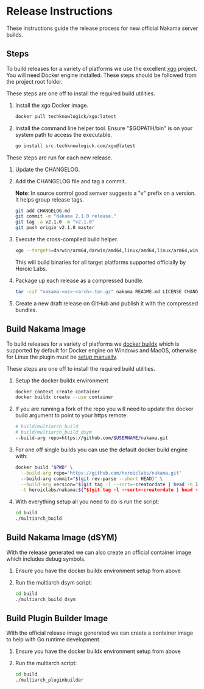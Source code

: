 Release Instructions
===

These instructions guide the release process for new official Nakama server builds.

## Steps

To build releases for a variety of platforms we use the excellent [xgo](https://github.com/techknowlogick/xgo) project. You will need Docker engine installed. These steps should be followed from the project root folder.

These steps are one off to install the required build utilities.

1. Install the xgo Docker image.

   ```bash
   docker pull techknowlogick/xgo:latest
   ```

2. Install the command line helper tool. Ensure "$GOPATH/bin" is on your system path to access the executable.

   ```bash
   go install src.techknowlogick.com/xgo@latest
   ```

These steps are run for each new release.

1. Update the CHANGELOG.

2. Add the CHANGELOG file and tag a commit.

   __Note__: In source control good semver suggests a "v" prefix on a version. It helps group release tags.

   ```bash
   git add CHANGELOG.md
   git commit -m "Nakama 2.1.0 release."
   git tag -a v2.1.0 -m "v2.1.0"
   git push origin v2.1.0 master
   ```

3. Execute the cross-compiled build helper.

   ```bash
   xgo --targets=darwin/arm64,darwin/amd64,linux/amd64,linux/arm64,windows/amd64 --trimpath --ldflags "-s -w -X main.version=2.1.0 -X main.commitID=$(git rev-parse --short HEAD 2>/dev/null)" github.com/heroiclabs/nakama
   ```

   This will build binaries for all target platforms supported officially by Heroic Labs.

4. Package up each release as a compressed bundle.

   ```bash
   tar -czf "nakama-<os>-<arch>.tar.gz" nakama README.md LICENSE CHANGELOG.md
   ```

5. Create a new draft release on GitHub and publish it with the compressed bundles.

## Build Nakama Image

To build releases for a variety of platforms we [docker buildx](https://github.com/docker/buildx?tab=readme-ov-file) which is supported by default for Docker engine on Windows and MacOS, otherwise for Linux the plugin must be [setup manually](https://github.com/docker/buildx?tab=readme-ov-file#linux-packages).

These steps are one off to install the required build utilities.

1. Setup the docker buildx environment

   ```bash
   docker context create container
   docker buildx create --use container
   ```

2. If you are running a fork of the repo you will need to update the docker build argument to point to your https remote:

   ```bash
   # build/multiarch_build
   # build/multiarch_build_dsym
   --build-arg repo=https://github.com/$USERNAME/nakama.git
   ```

3. For one off single builds you can use the default docker build engine with:

   ```bash
   docker build "$PWD" \
     --build-arg repo="https://github.com/heroiclabs/nakama.git"
     --build-arg commit="$(git rev-parse --short HEAD)" \
     --build-arg version="$(git tag -l --sort=-creatordate | head -n 1)" \
     -t heroiclabs/nakama:${"$(git tag -l --sort=-creatordate | head -n 1)":1}
   ```

4. With everything setup all you need to do is run the script:

   ```bash
   cd build
   ./multiarch_build
   ```

## Build Nakama Image (dSYM)

With the release generated we can also create an official container image which includes debug symbols.

1. Ensure you have the docker buildx environment setup from above
2. Run the multiarch dsym script:

   ```bash
   cd build
   ./multiarch_build_dsym
   ```

## Build Plugin Builder Image

With the official release image generated we can create a container image to help with Go runtime development.

1. Ensure you have the docker buildx environment setup from above
2. Run the multiarch script:

   ```bash
   cd build
   ./multiarch_pluginbuilder
   ```
